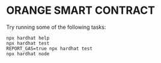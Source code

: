 # ORANGE SMART CONTRACT

Try running some of the following tasks:

```shell
npx hardhat help
npx hardhat test
REPORT_GAS=true npx hardhat test
npx hardhat node
```
